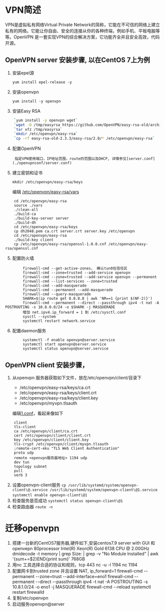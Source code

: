 # VPN简述

VPN是虚拟私有网络Virtual Private Network的简称，它能在不可信的网络上建立私有的网络。它能让你自由、安全的连接从你的各种终端，例如手机、平板电脑等等。OpenVPN 是一套实现VPN的综合解决方案，它功能齐全并且安全高效，代码开源。

## OpenVPN server 安装步骤, 以在CentOS 7上为例
1. 安装epel源

    `yum install epel-release -y`

2. 安装openvpn

    `yum install -y openvpn`

3. 安装Easy RSA 
```bash
    `yum install -y openvpn wget`
    `wget -O /tmp/easyrsa https://github.com/OpenVPN/easy-rsa-old/archive/2.3.3.tar.gz`
    `tar xfz /tmp/easyrsa`
    `mkdir /etc/openvpn/easy-rsa`
    `cp -rf easy-rsa-old-2.3.3/easy-rsa/2.0/* /etc/openvpn/easy-rsa`
```
4. 配置OpenVPN

        指定VPN使用端口，IP地址范围，route的范围以及DHCP, 详情参见[server.conf](./openvpnconf/server.conf)

5. 建立密钥和证书

    `mkdir /etc/openvpn/easy-rsa/keys`
    
    编辑 [/etc/openvpn/easy-rsa/vars](./openvpnconf/vars)
```
    cd /etc/openvpn/easy-rsa
    source ./vars
    ./clean-all
    ./build-ca
    ./build-key-server server
    ./build-dh
    cd /etc/openvpn/easy-rsa/keys
    cp dh2048.pem ca.crt server.crt server.key /etc/openvpn
    cd /etc/openvpn/easy-rsa
    ./build-key client
    cp /etc/openvpn/easy-rsa/openssl-1.0.0.cnf /etc/openvpn/easy-rsa/openssl.cnf
```

5. 配置防火墙

```
        firewall-cmd --get-active-zones， 确认tun0在信任区
        firewall-cmd --zone=trusted --add-service openvpn
        firewall-cmd --zone=trusted --add-service openvpn --permanent
        firewall-cmd --list-services --zone=trusted
        firewall-cmd --add-masquerade
        firewall-cmd --permanent --add-masquerade
        firewall-cmd --query-masquerade
        SHARK=$(ip route get 8.8.8.8 | awk 'NR==1 {print $(NF-2)}')
        firewall-cmd --permanent --direct --passthrough ipv4 -t nat -A POSTROUTING -s 10.8.0.0/24 -o $SHARK -j MASQUERADE
        增加 net.ipv4.ip_forward = 1 到 /etc/sysctl.conf
        sysctl --system
        systemctl restart network.service
```
6. 配置daemon服务

```
        systemctl -f enable openvpn@server.service
        systemctl start openvpn@server.service
        systemctl status openvpn@server.service 
```

## OpenVPN client 安装步骤， 
1. 从openvpn 服务器获取如下文件，放在/etc/openvpn/client/目录下
    - /etc/openvpn/easy-rsa/keys/ca.crt
    - /etc/openvpn/easy-rsa/keys/client.crt
    - /etc/openvpn/easy-rsa/keys/client.key
    - /etc/openvpn/myvpn.tlsauth

    编辑[1.conf](./openvpnconf/1.conf)，看起来像如下 
```    
    client
    tls-client
    ca /etc/openvpn/client/ca.crt
    cert /etc/openvpn/client/client.crt
    key /etc/openvpn/client/client.key
    tls-crypt /etc/openvpn/client/myvpn.tlsauth
    ;remote-cert-eku "TLS Web Client Authentication"
    proto udp
    remote <openvpn服务器地址> 1194 udp
    dev tun
    topology subnet
    pull
    verb 3
```    
2.  设置openvpn-client服务
    `cp /usr/lib/systemd/system/openvpn-client\@.service /usr/lib/systemd/system/openvpn-client\@1.service `
    `systemctl enable openvpn-client\@1`
3.  检查服务是否成功
    `systemctl status openvpn-client\@1`
4.  检查路由器
    `route -n`

# 迁移openvpn
1. 搭建一台新的CentOS7服务器,硬件如下,安装centos7.9 server with GUI 和openvepn
   80processor Intel(R) Xeon(R) Gold 6138 CPU @ 2.00GHz
   dmidecode -t memory | grep  Size: | grep -v "No Module Installed" | awk '{sum+=$2}END{print sum}'
   768GB
2. 用nc 工具选择合适的协议和规则，tcp 443
    nc -u -l 1194
    nc <openvpn server IP> 1194
3. 配置网卡到trusted zone 并且设置 NAT, ip_forward=1
    firewall-cmd --permanent --zone=trust --add-interface=eno1    firewall-cmd --permanent --direct --passthrough ipv4 -t nat -A POSTROUTING -s 10.8.1.0/24 -o eno1 -j MASQUERADE
    firewall-cmd --reload
    systemctl restart firewalld
4. 复制/etc/openvpn
5. 启动服务openvpn@server
